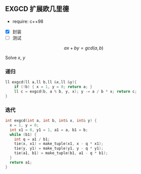 ## EXGCD 扩展欧几里德
 - require: c++98
 - [x] 封装
 - [ ] 测试

$$ ax + by = gcd(a, b) $$

Solve $x$, $y$

### 递归

```cpp
ll exgcd(ll a,ll b,ll &x,ll &y){
	if (!b) { x = 1, y = 0; return a; }
	ll c = exgcd(b, a % b, y, x); y -= a / b * x; return c;
}
```

### 迭代

```c++
int exgcd(int a, int b, int& x, int& y) {
  x = 1, y = 0;
  int x1 = 0, y1 = 1, a1 = a, b1 = b;
  while (b1) {
    int q = a1 / b1;
    tie(x, x1) = make_tuple(x1, x - q * x1);
    tie(y, y1) = make_tuple(y1, y - q * y1);
    tie(a1, b1) = make_tuple(b1, a1 - q * b1);
  }
  return a1;
}
```